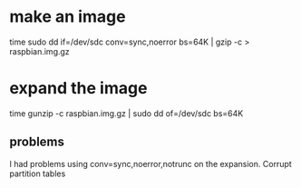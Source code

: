 # make an image

time sudo dd if=/dev/sdc conv=sync,noerror bs=64K | gzip -c  > raspbian.img.gz

# expand the image

time gunzip -c raspbian.img.gz | sudo dd of=/dev/sdc bs=64K 

## problems

I had problems using conv=sync,noerror,notrunc on the expansion. Corrupt
partition tables
